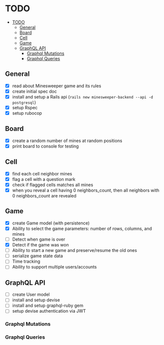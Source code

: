 # TODO

- [TODO](#todo)
  - [General](#general)
  - [Board](#board)
  - [Cell](#cell)
  - [Game](#game)
  - [GraphQL API](#graphql-api)
    - [Graphql Mutations](#graphql-mutations)
    - [Graphql Queries](#graphql-queries)
## General

- [x] read about Minesweeper game and its rules
- [x] create initial spec doc
- [x] install and setup a Rails api (`rails new minesweeper-backend --api -d postgresql`)
- [x] setup Rspec
- [x] setup rubocop

## Board

  - [x] create a random number of mines at random positions
  - [x] print board to console for testing
## Cell
  - [x] find each cell neighbor mines
  - [x] flag a cell with a question mark
  - [x] check if flagged cells matches all mines
  - [x] when you reveal a cell having 0 neighbors_count, then all neighbors with 0 neighbors_count are revealed
## Game

  - [x] create Game model (with persistence)
  - [x] Ability to select the game parameters: number of rows, columns, and mines
  - [ ] Detect when game is over
  - [x] Detect if the game was won
  - [ ] Ability to start a new game and preserve/resume the old ones
  - [ ] serialize game state data
  - [ ] Time tracking
  - [ ] Ability to support multiple users/accounts

## GraphQL API

  - [ ] create User model
  - [ ] install and setup devise
  - [ ] install and setup graphql-ruby gem
  - [ ] setup devise authentication via JWT

### Graphql Mutations

### Graphql Queries